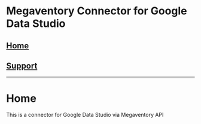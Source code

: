 # Megaventory Connector for Google Data Studio

## [Home](https://szzsa.github.io/megaventory-connector)
## [Support](https://szzsa.github.io/megaventory-connector/support)
______________________________________
# Home
This is a connector for Google Data Studio via Megaventory API